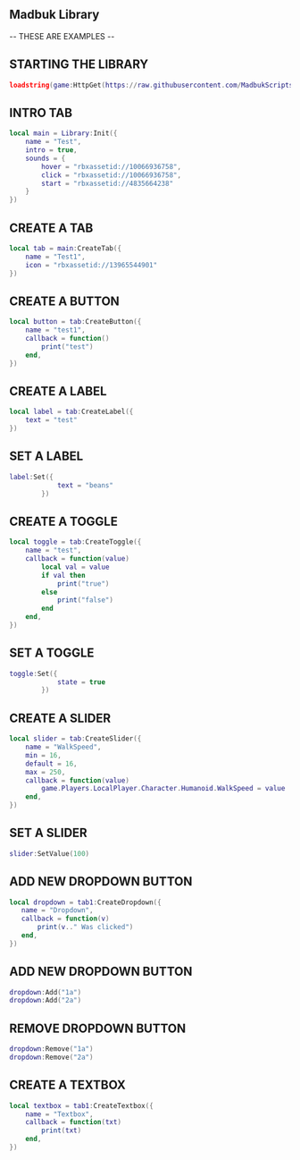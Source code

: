 ## Madbuk Library
-- THESE ARE EXAMPLES --

## STARTING THE LIBRARY
```lua
loadstring(game:HttpGet(https://raw.githubusercontent.com/MadbukScripts/Madbuk-Library/main/GUI))()
```

## INTRO TAB
```lua
local main = Library:Init({
	name = "Test",
	intro = true,
	sounds = {
		hover = "rbxassetid://10066936758",
		click = "rbxassetid://10066936758",
		start = "rbxassetid://4835664238"
	}
})
```
## CREATE A TAB
```lua
local tab = main:CreateTab({
	name = "Test1",
	icon = "rbxassetid://13965544901"
})
```

## CREATE A BUTTON
```lua
local button = tab:CreateButton({
	name = "test1",
	callback = function()
		print("test")
	end,
})
```

## CREATE A LABEL
```lua
local label = tab:CreateLabel({
	text = "test"
})
```

## SET A LABEL
```lua
label:Set({
            text = "beans"
        })
```

## CREATE A TOGGLE
```lua
local toggle = tab:CreateToggle({
	name = "test",
	callback = function(value)
		local val = value
		if val then
			print("true")
		else
			print("false")
		end
	end,
})
```

## SET A TOGGLE
```lua
toggle:Set({
            state = true
        })
```

## CREATE A SLIDER
```lua
local slider = tab:CreateSlider({
	name = "WalkSpeed",
	min = 16,
	default = 16,
	max = 250,
	callback = function(value)
		game.Players.LocalPlayer.Character.Humanoid.WalkSpeed = value
	end,
})
```

## SET A SLIDER
```lua
slider:SetValue(100)
```

## ADD NEW DROPDOWN BUTTON
 ```lua
local dropdown = tab1:CreateDropdown({
	name = "Dropdown",
	callback = function(v)
		print(v.." Was clicked")
	end,	
})
```
## ADD NEW DROPDOWN BUTTON
```lua
dropdown:Add("1a")
dropdown:Add("2a")
```

## REMOVE DROPDOWN BUTTON
```lua
dropdown:Remove("1a")
dropdown:Remove("2a")
```



## CREATE A TEXTBOX
```lua
local textbox = tab1:CreateTextbox({
	name = "Textbox",
	callback = function(txt)
		print(txt)
	end,
})
```
